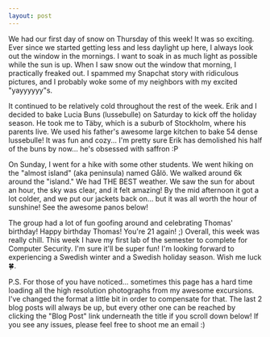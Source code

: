 ```yaml
---
layout: post
---
```


We had our first day of snow on Thursday of this week! It was so exciting. Ever since we started 
getting less and less daylight up here, I always look out the window in the mornings. I want to 
soak in as much light as possible while the sun is up. When I saw snow out the window that morning, 
I practically freaked out. I spammed my Snapchat story with ridiculous pictures, and I probably woke 
some of my neighbors with my excited "yayyyyyy"s. 

It continued to be relatively cold throughout the rest of the week. Erik and I decided to bake 
Lucia Buns (lussebulle) on Saturday to kick off the holiday season. He took me to Täby, which is a
suburb of Stockholm, where his parents live. We used his father's awesome large kitchen to bake 54 
dense lussebulle! It was fun and cozy... I'm pretty sure Erik has demolished his half of the buns 
by now... he's obsessed with saffron :P

On Sunday, I went for a hike with some other students. We went hiking on the "almost island" (aka 
peninsula) named Gålö. We walked around 6k around the "island." We had THE BEST weather. We saw the sun 
for about an hour, the sky was clear, and it felt amazing! By the mid afternoon it got a lot colder, 
and we put our jackets back on... but it was all worth the hour of sunshine! See the awesome panos below!

The group had a lot of fun goofing around and celebrating Thomas' birthday! Happy birthday Thomas!
You're 21 again! ;) Overall, this week was really chill. This week I have my first lab of the semester 
to complete for Computer Security. I'm sure it'll be super fun! I'm looking forward to experiencing 
a Swedish winter and a Swedish holiday season. Wish me luck 🍀. 

P.S. For those of you have noticed... sometimes this page has a hard time loading all the high 
resolution photographs from my awesome excursions. I've changed the format a little bit in order to 
compensate for that. The last 2 blog posts will always be up, but every other one can be reached by clicking the 
"Blog Post" link underneath the title if you scroll down below! If you see any issues, please feel free 
to shoot me an email :) 